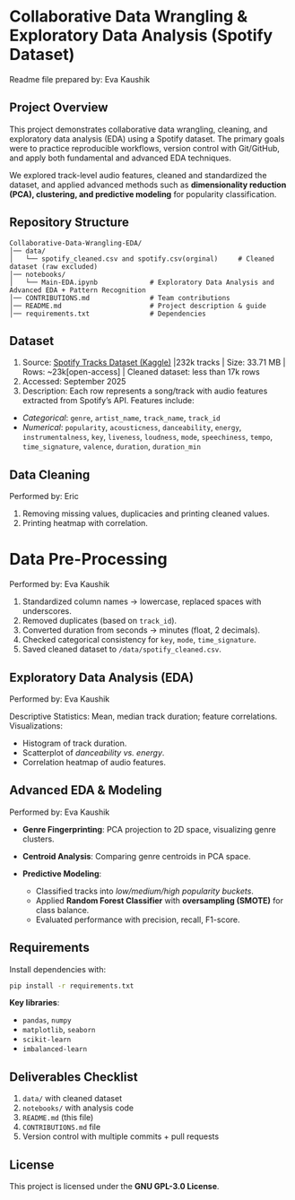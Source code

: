 # Collaborative Data Wrangling & Exploratory Data Analysis (Spotify Dataset)
Readme file prepared by: Eva Kaushik

## Project Overview
This project demonstrates collaborative data wrangling, cleaning, and exploratory data analysis (EDA) using a Spotify dataset. The primary goals were to practice reproducible workflows, version control with Git/GitHub, and apply both fundamental and advanced EDA techniques.

We explored track-level audio features, cleaned and standardized the dataset, and applied advanced methods such as **dimensionality reduction (PCA), clustering, and predictive modeling** for popularity classification.

## Repository Structure

```
Collaborative-Data-Wrangling-EDA/
│── data/
│   └── spotify_cleaned.csv and spotify.csv(orginal)     # Cleaned dataset (raw excluded)
│── notebooks/
│   └── Main-EDA.ipynb             # Exploratory Data Analysis and Advanced EDA + Pattern Recognition
│── CONTRIBUTIONS.md               # Team contributions
│── README.md                      # Project description & guide
│── requirements.txt               # Dependencies
```

## Dataset

1. Source: [Spotify Tracks Dataset (Kaggle)](https://www.kaggle.com/datasets/zaheenhamidani/ultimate-spotify-tracks-db) |232k tracks | Size: 33.71 MB | Rows: ~23k[open-access] | Cleaned dataset: less than 17k rows
2. Accessed: September 2025
3. Description:
  Each row represents a song/track with audio features extracted from Spotify’s API.
  Features include:
  * *Categorical*: `genre`, `artist_name`, `track_name`, `track_id`
  * *Numerical*: `popularity`, `acousticness`, `danceability`, `energy`,
    `instrumentalness`, `key`, `liveness`, `loudness`, `mode`, `speechiness`,
    `tempo`, `time_signature`, `valence`, `duration`, `duration_min`

## Data Cleaning 
Performed by: Eric 

1. Removing missing values, duplicacies and printing cleaned values.
2. Printing heatmap with correlation.

# Data Pre-Processing
Performed by: Eva Kaushik

1. Standardized column names → lowercase, replaced spaces with underscores.
2. Removed duplicates (based on `track_id`).
3. Converted duration from seconds → minutes (float, 2 decimals).
4. Checked categorical consistency for `key`, `mode`, `time_signature`.
5. Saved cleaned dataset to `/data/spotify_cleaned.csv`.

## Exploratory Data Analysis (EDA)
Performed by: Eva Kaushik

Descriptive Statistics: Mean, median track duration; feature correlations.
Visualizations:

  * Histogram of track duration.
  * Scatterplot of *danceability vs. energy*.
  * Correlation heatmap of audio features.


## Advanced EDA & Modeling
Performed by: Eva Kaushik

* **Genre Fingerprinting**: PCA projection to 2D space, visualizing genre clusters.
* **Centroid Analysis**: Comparing genre centroids in PCA space.
* **Predictive Modeling**:

  * Classified tracks into *low/medium/high popularity buckets*.
  * Applied **Random Forest Classifier** with **oversampling (SMOTE)** for class balance.
  * Evaluated performance with precision, recall, F1-score.

## Requirements

Install dependencies with:

```bash
pip install -r requirements.txt
```

**Key libraries**:
* `pandas`, `numpy`
* `matplotlib`, `seaborn`
* `scikit-learn`
* `imbalanced-learn`

## Deliverables Checklist
1. `data/` with cleaned dataset
2. `notebooks/` with analysis code
3. `README.md` (this file)
4. `CONTRIBUTIONS.md` file
5. Version control with multiple commits + pull requests

## License
This project is licensed under the **GNU GPL-3.0 License**.
